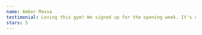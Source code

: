 ```yaml
---
name: Amber Massa
testimonial: Loving this gym! We signed up for the opening week. It's clean and new and the class sizes are small for now. It's a hidden gem but I'm sure not for long!
stars: 5
---
```

